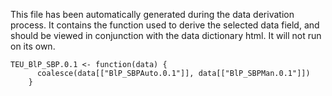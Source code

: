 This file has been automatically generated during the data derivation process.
It contains the function used to derive the selected data field, and should be viewed in conjunction with the data dictionary html.
It will not run on its own.


```
TEU_BlP_SBP.0.1 <- function(data) {
      coalesce(data[["BlP_SBPAuto.0.1"]], data[["BlP_SBPMan.0.1"]])
    }
```


